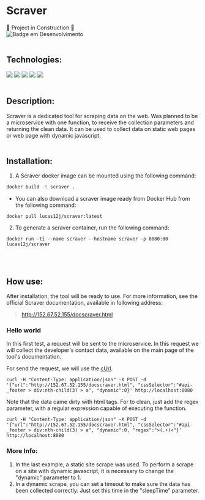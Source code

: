 # Scraver

:construction:  Project in Construction  :construction:
<br>
![Badge em Desenvolvimento](http://img.shields.io/static/v1?label=STATUS&message=Alpha%20Version&color=GREEN&style=for-the-badge)
<br><br>
## Technologies:

<img src="https://img.shields.io/badge/Python-3776AB?style=for-the-badge&logo=python&logoColor=white"/> <img src="https://img.shields.io/badge/Docker-3776AB?style=for-the-badge&logo=docker&logoColor=white"/> <img src="https://img.shields.io/badge/Selenium-3776AB?style=for-the-badge&logo=selenium&logoColor=white"/> <img src="https://img.shields.io/badge/Firefox-3776AB?style=for-the-badge&logo=firefox&logoColor=white"/> <img src="https://img.shields.io/badge/Flask-3776AB?style=for-the-badge&logo=flask&logoColor=white"/>
<br><br>
## Description:

Scraver is a dedicated tool for scraping data on the web. Was planned to be a microservice with one function, to receive the collection parameters and returning the clean data. It can be used to collect data on static web pages or web page with dynamic javascript.
<br><br>
## Installation:

1. A Scraver docker image can be mounted using the following command:

```bash
docker build -t scraver .
```
   - You can also download a scraver image ready from Docker Hub from the following command:

```
docker pull lucas12j/scraver:latest
```

2. To generate a scraver container, run the following command:

```
docker run -ti --name scraver --hostname scraver -p 8080:80 lucas12j/scraver
```
<br><br>
## How use:

After installation, the tool will be ready to use. For more information, see the official Scraver documentation, available in following address:
> http://152.67.52.155/docscraver.html

### Hello world

In this first test, a request will be sent to the microservice. In this request we will collect the developer's contact data, available on the main page of the tool's documentation. 

For send the request, we will use the [cUrl](https://curl.se/).

``` cUrl
curl -H "Content-Type: application/json" -X POST -d '{"url":"http://152.67.52.155/docscraver.html", "cssSelector":"#api-_footer > div:nth-child(3) > a", "dynamic":0}' http://localhost:8080
```
Note that the data came dirty with html tags. For to clean, just add the regex parameter, with a regular expression capable of executing the function.

``` cUrl
curl -H "Content-Type: application/json" -X POST -d '{"url":"http://152.67.52.155/docscraver.html", "cssSelector":"#api-_footer > div:nth-child(3) > a", "dynamic":0, "regex":">(.+)<"}' http://localhost:8080
```

### More Info:

1. In the last example, a static site scrape was used. To perform a scrape on a site with dynamic javascript, it is necessary to change the "dynamic" parameter to 1.
2. In a dynamic scrape, you can set a timeout to make sure the data has been collected correctly. Just set this time in the "sleepTime" parameter.
